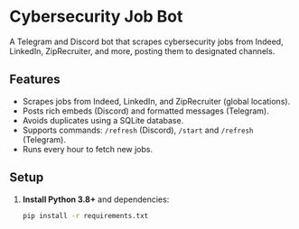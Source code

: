 # Cybersecurity Job Bot

A Telegram and Discord bot that scrapes cybersecurity jobs from Indeed, LinkedIn, ZipRecruiter, and more, posting them to designated channels.

## Features
- Scrapes jobs from Indeed, LinkedIn, and ZipRecruiter (global locations).
- Posts rich embeds (Discord) and formatted messages (Telegram).
- Avoids duplicates using a SQLite database.
- Supports commands: `/refresh` (Discord), `/start` and `/refresh` (Telegram).
- Runs every hour to fetch new jobs.

## Setup
1. **Install Python 3.8+** and dependencies:
   ```bash
   pip install -r requirements.txt

